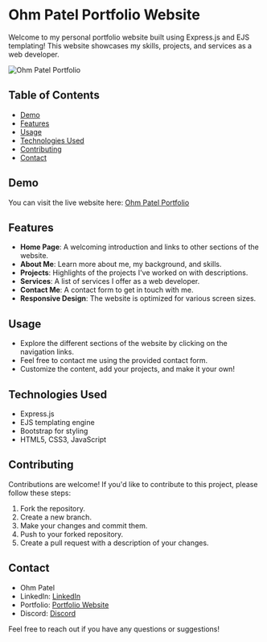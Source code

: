 # Ohm Patel Portfolio Website

Welcome to my personal portfolio website built using Express.js and EJS templating! This website showcases my skills, projects, and services as a web developer.

![Ohm Patel Portfolio](![image](https://github.com/ohmpatell/Ohm-Patel-Portfolio/assets/122646582/b49993e9-64a2-4b6d-b9b5-c07d3797fa8b))

## Table of Contents

- [Demo](#demo)
- [Features](#features)
- [Usage](#usage)
- [Technologies Used](#technologies-used)
- [Contributing](#contributing)
- [Contact](#contact)

## Demo

You can visit the live website here: [Ohm Patel Portfolio](https://ohmpatel-portfolio-e678f32fa220.herokuapp.com/)

## Features

- **Home Page**: A welcoming introduction and links to other sections of the website.
- **About Me**: Learn more about me, my background, and skills.
- **Projects**: Highlights of the projects I've worked on with descriptions.
- **Services**: A list of services I offer as a web developer.
- **Contact Me**: A contact form to get in touch with me.
- **Responsive Design**: The website is optimized for various screen sizes.

## Usage

- Explore the different sections of the website by clicking on the navigation links.
- Feel free to contact me using the provided contact form.
- Customize the content, add your projects, and make it your own!

## Technologies Used

- Express.js
- EJS templating engine
- Bootstrap for styling
- HTML5, CSS3, JavaScript

## Contributing

Contributions are welcome! If you'd like to contribute to this project, please follow these steps:

1. Fork the repository.
2. Create a new branch.
3. Make your changes and commit them.
4. Push to your forked repository.
5. Create a pull request with a description of your changes.

## Contact

- Ohm Patel
- LinkedIn: [LinkedIn](https://www.linkedin.com/in/ohmpatel1)
- Portfolio: [Portfolio Website](https://ohmpatel-portfolio-e678f32fa220.herokuapp.com/)
- Discord: [Discord](https://discord.com/users/690841645918191646)

Feel free to reach out if you have any questions or suggestions!
